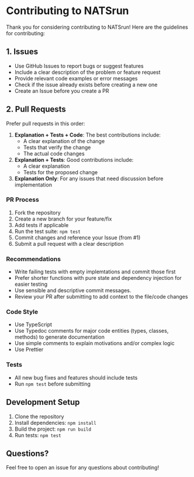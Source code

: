 # Contributing to NATSrun

Thank you for considering contributing to NATSrun! Here are the guidelines for contributing:

## 1. Issues
- Use GitHub Issues to report bugs or suggest features
- Include a clear description of the problem or feature request
- Provide relevant code examples or error messages
- Check if the issue already exists before creating a new one
- Create an Issue before you create a PR

## 2. Pull Requests
Prefer pull requests in this order:
1. **Explanation + Tests + Code**: The best contributions include:
   - A clear explanation of the change
   - Tests that verify the change
   - The actual code changes
2. **Explanation + Tests**: Good contributions include:
   - A clear explanation
   - Tests for the proposed change
3. **Explanation Only**: For any issues that need discussion before implementation

### PR Process
1. Fork the repository
2. Create a new branch for your feature/fix
3. Add tests if applicable
4. Run the test suite: `npm test`
5. Commit changes and reference your Issue (from #1)
6. Submit a pull request with a clear description

### Recommendations
- Write failing tests with empty implemtations and commit those first
- Prefer shorter functions with pure state and dependency injection for easier testing
- Use sensible and descriptive commit messages.
- Review your PR after submitting to add context to the file/code changes

### Code Style
- Use TypeScript
- Use Typedoc comments for major code entities (types, classes, methods) to generate documentation
- Use simple comments to explain motivations and/or complex logic
- Use Prettier

### Tests
- All new bug fixes and features should include tests
- Run `npm test` before submitting

## Development Setup
1. Clone the repository
2. Install dependencies: `npm install`
3. Build the project: `npm run build`
4. Run tests: `npm test`

## Questions?
Feel free to open an issue for any questions about contributing! 
